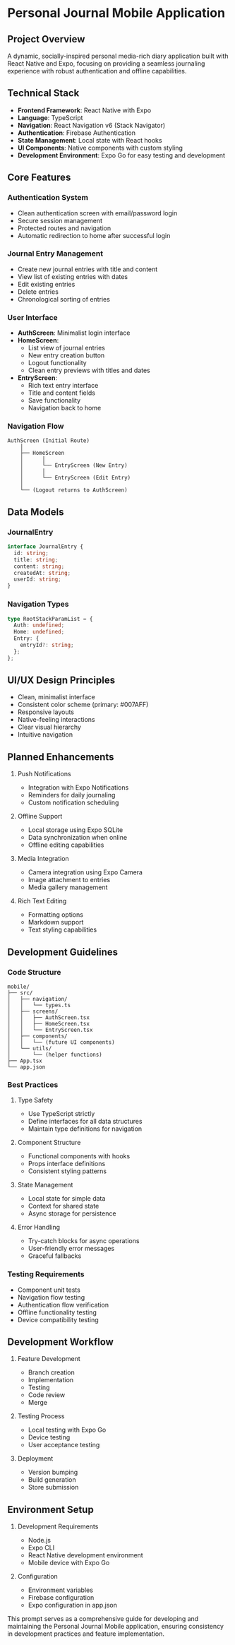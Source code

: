 # Personal Journal Mobile Application

## Project Overview
A dynamic, socially-inspired personal media-rich diary application built with React Native and Expo, focusing on providing a seamless journaling experience with robust authentication and offline capabilities.

## Technical Stack
- **Frontend Framework**: React Native with Expo
- **Language**: TypeScript
- **Navigation**: React Navigation v6 (Stack Navigator)
- **Authentication**: Firebase Authentication
- **State Management**: Local state with React hooks
- **UI Components**: Native components with custom styling
- **Development Environment**: Expo Go for easy testing and development

## Core Features

### Authentication System
- Clean authentication screen with email/password login
- Secure session management
- Protected routes and navigation
- Automatic redirection to home after successful login

### Journal Entry Management
- Create new journal entries with title and content
- View list of existing entries with dates
- Edit existing entries
- Delete entries
- Chronological sorting of entries

### User Interface
- **AuthScreen**: Minimalist login interface
- **HomeScreen**: 
  - List view of journal entries
  - New entry creation button
  - Logout functionality
  - Clean entry previews with titles and dates
- **EntryScreen**:
  - Rich text entry interface
  - Title and content fields
  - Save functionality
  - Navigation back to home

### Navigation Flow
```
AuthScreen (Initial Route)
    │
    ├── HomeScreen
    │      │
    │      └── EntryScreen (New Entry)
    │      │
    │      └── EntryScreen (Edit Entry)
    │
    └── (Logout returns to AuthScreen)
```

## Data Models

### JournalEntry
```typescript
interface JournalEntry {
  id: string;
  title: string;
  content: string;
  createdAt: string;
  userId: string;
}
```

### Navigation Types
```typescript
type RootStackParamList = {
  Auth: undefined;
  Home: undefined;
  Entry: {
    entryId?: string;
  };
};
```

## UI/UX Design Principles
- Clean, minimalist interface
- Consistent color scheme (primary: #007AFF)
- Responsive layouts
- Native-feeling interactions
- Clear visual hierarchy
- Intuitive navigation

## Planned Enhancements
1. Push Notifications
   - Integration with Expo Notifications
   - Reminders for daily journaling
   - Custom notification scheduling

2. Offline Support
   - Local storage using Expo SQLite
   - Data synchronization when online
   - Offline editing capabilities

3. Media Integration
   - Camera integration using Expo Camera
   - Image attachment to entries
   - Media gallery management

4. Rich Text Editing
   - Formatting options
   - Markdown support
   - Text styling capabilities

## Development Guidelines

### Code Structure
```
mobile/
├── src/
│   ├── navigation/
│   │   └── types.ts
│   ├── screens/
│   │   ├── AuthScreen.tsx
│   │   ├── HomeScreen.tsx
│   │   └── EntryScreen.tsx
│   ├── components/
│   │   └── (future UI components)
│   └── utils/
│       └── (helper functions)
├── App.tsx
└── app.json
```

### Best Practices
1. Type Safety
   - Use TypeScript strictly
   - Define interfaces for all data structures
   - Maintain type definitions for navigation

2. Component Structure
   - Functional components with hooks
   - Props interface definitions
   - Consistent styling patterns

3. State Management
   - Local state for simple data
   - Context for shared state
   - Async storage for persistence

4. Error Handling
   - Try-catch blocks for async operations
   - User-friendly error messages
   - Graceful fallbacks

### Testing Requirements
- Component unit tests
- Navigation flow testing
- Authentication flow verification
- Offline functionality testing
- Device compatibility testing

## Development Workflow
1. Feature Development
   - Branch creation
   - Implementation
   - Testing
   - Code review
   - Merge

2. Testing Process
   - Local testing with Expo Go
   - Device testing
   - User acceptance testing

3. Deployment
   - Version bumping
   - Build generation
   - Store submission

## Environment Setup
1. Development Requirements
   - Node.js
   - Expo CLI
   - React Native development environment
   - Mobile device with Expo Go

2. Configuration
   - Environment variables
   - Firebase configuration
   - Expo configuration in app.json

This prompt serves as a comprehensive guide for developing and maintaining the Personal Journal Mobile application, ensuring consistency in development practices and feature implementation.
